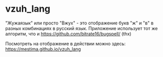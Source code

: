 # vzuh_lang
"Жужаязык" или просто "Вжух" - это отображение букв "ж" и "в" в разных комбинациях в русский язык.
Приложение использует тот же алгоритм, что и https://github.com/bitrate16/bugspell/ (thx)

Посмотреть на отображение в действии можно здесь:
https://mestima.github.io/vzuh_lang
